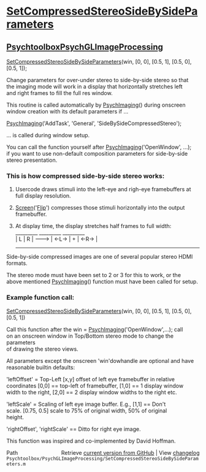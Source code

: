 # [SetCompressedStereoSideBySideParameters](SetCompressedStereoSideBySideParameters)
## [Psychtoolbox](Psychtoolbox)[PsychGLImageProcessing](PsychGLImageProcessing)

[SetCompressedStereoSideBySideParameters](SetCompressedStereoSideBySideParameters)(win, [0, 0], [0.5, 1], [0.5, 0], [0.5, 1]);  
  
Change parameters for over-under stereo to side-by-side stereo so that  
the imaging mode will work in a display that horizontally stretches left  
and right frames to fill the full res window.  
  
This routine is called automatically by [PsychImaging](PsychImaging)() during onscreen  
window creation with its default parameters if ...  
  
[PsychImaging](PsychImaging)('AddTask', 'General', 'SideBySideCompressedStereo');  
  
... is called during window setup.  
  
You can call the function yourself after [PsychImaging](PsychImaging)('OpenWindow', ...);  
if you want to use non-default composition parameters for side-by-side  
stereo presentation.  
  
### This is how compressed side-by-side stereo works:  
  
1. Usercode draws stimuli into the left-eye and righ-eye framebuffers at  
   full display resolution.  
  
2. [Screen](Screen)('[Flip](Flip)') compresses those stimuli horizontally into the output  
   framebuffer.  
  
3. At display time, the display stretches half frames to full width:  
   \_\_\_\_\_\_\_\_\_        \_\_\_\_\_\_\_\_\_       \_\_\_\_\_\_\_\_\_  
   | L | R |   ---\> | <-L-\>  |  +   | <-R-\>  |  
   ---------        ----------      ----------  
  
Side-by-side compressed images are one of several popular stereo HDMI  
formats.  
  
The stereo mode must have been set to 2 or 3 for this to work, or the  
above mentioned [PsychImaging](PsychImaging)() function must have been called for setup.  
  
### Example function call:  
  
[SetCompressedStereoSideBySideParameters](SetCompressedStereoSideBySideParameters)(win, [0, 0], [0.5, 1], [0.5, 0], [0.5, 1])  
  
Call this function after the win = [PsychImaging](PsychImaging)('OpenWindow',...); call  
on an onscreen window in Top/Bottom stereo mode to change the parameters  
of drawing the stereo views.  
  
All parameters except the onscreen 'win'dowhandle are optional and have  
reasonable builtin defaults:  
  
'leftOffset' = Top-Left [x,y] offset of left eye framebuffer in relative  
coordinates [0,0] == top-left of framebuffer, [1,0] == 1 display window  
width to the right, [2,0] == 2 display window widths to the right etc.  
  
'leftScale' = Scaling of left eye image buffer. E.g., [1,1] == Don't  
scale. [0.75, 0.5] scale to 75% of original width, 50% of original  
height.  
  
'rightOffset', 'rightScale' == Ditto for right eye image.  
  
This function was inspired and co-implemented by David Hoffman.  
  




<div class="code_header" style="text-align:right;">
  <span style="float:left;">Path&nbsp;&nbsp;</span> <span class="counter">Retrieve <a href=
  "https://raw.github.com/Psychtoolbox-3/Psychtoolbox-3/beta/Psychtoolbox/PsychGLImageProcessing/SetCompressedStereoSideBySideParameters.m">current version from GitHub</a> | View <a href=
  "https://github.com/Psychtoolbox-3/Psychtoolbox-3/commits/beta/Psychtoolbox/PsychGLImageProcessing/SetCompressedStereoSideBySideParameters.m">changelog</a></span>
</div>
<div class="code">
  <code>Psychtoolbox/PsychGLImageProcessing/SetCompressedStereoSideBySideParameters.m</code>
</div>

